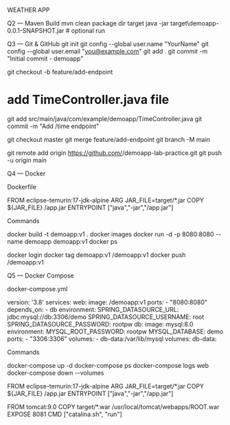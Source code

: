 WEATHER APP
















Q2 — Maven Build
mvn clean package
dir target
java -jar target\demoapp-0.0.1-SNAPSHOT.jar   # optional run

Q3 — Git & GitHub
git init
git config --global user.name "YourName"
git config --global user.email "you@example.com"
git add .
git commit -m "Initial commit - demoapp"

git checkout -b feature/add-endpoint
# add TimeController.java file
git add src/main/java/com/example/demoapp/TimeController.java
git commit -m "Add /time endpoint"

git checkout master
git merge feature/add-endpoint
git branch -M main

git remote add origin https://github.com/<username>/demoapp-lab-practice.git
git push -u origin main

Q4 — Docker

Dockerfile

FROM eclipse-temurin:17-jdk-alpine
ARG JAR_FILE=target/*.jar
COPY ${JAR_FILE} /app.jar
ENTRYPOINT ["java","-jar","/app.jar"]


Commands

docker build -t demoapp:v1 .
docker images
docker run -d -p 8080:8080 --name demoapp demoapp:v1
docker ps

docker login
docker tag demoapp:v1 <dockerhub-username>/demoapp:v1
docker push <dockerhub-username>/demoapp:v1

Q5 — Docker Compose

docker-compose.yml

version: '3.8'
services:
  web:
    image: <dockerhub-username>/demoapp:v1
    ports:
      - "8080:8080"
    depends_on:
      - db
    environment:
      SPRING_DATASOURCE_URL: jdbc:mysql://db:3306/demo
      SPRING_DATASOURCE_USERNAME: root
      SPRING_DATASOURCE_PASSWORD: rootpw
  db:
    image: mysql:8.0
    environment:
      MYSQL_ROOT_PASSWORD: rootpw
      MYSQL_DATABASE: demo
    ports:
      - "3306:3306"
    volumes:
      - db-data:/var/lib/mysql
volumes:
  db-data:


Commands

docker-compose up -d
docker-compose ps
docker-compose logs web
docker-compose down --volumes






FROM eclipse-temurin:17-jdk-alpine
ARG JAR_FILE=target/*.jar
COPY ${JAR_FILE} /app.jar
ENTRYPOINT ["java","-jar","/app.jar"]


FROM tomcat:9.0
COPY target/*.war /usr/local/tomcat/webapps/ROOT.war
EXPOSE 8081
CMD ["catalina.sh", "run"]
